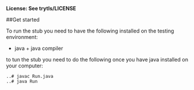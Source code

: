 **License: See trytls/LICENSE**

##Get started

To run the stub you need to have the following installed on the testing environment:
* java + java compiler

to tun the stub you need to do the following once you have java installed on your computer:
```
..# javac Run.java
..# java Run
```
